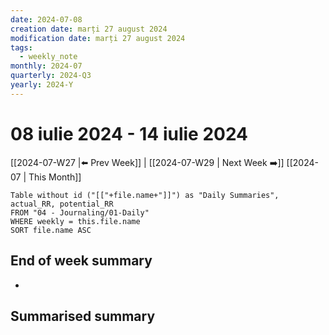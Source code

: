 ```yaml
---
date: 2024-07-08
creation date: marți 27 august 2024
modification date: marți 27 august 2024
tags:
  - weekly_note
monthly: 2024-07
quarterly: 2024-Q3
yearly: 2024-Y
---
```

# 08 iulie 2024 - 14 iulie 2024

[[2024-07-W27 |⬅️ Prev Week]] | [[2024-07-W29 | Next Week ➡️]] 
[[2024-07 | This Month]]


```dataview
Table without id ("[["+file.name+"]]") as "Daily Summaries", actual_RR, potential_RR
FROM "04 - Journaling/01-Daily"
WHERE weekly = this.file.name
SORT file.name ASC
```




## End of week summary
- 

**Summarised summary**
- 

